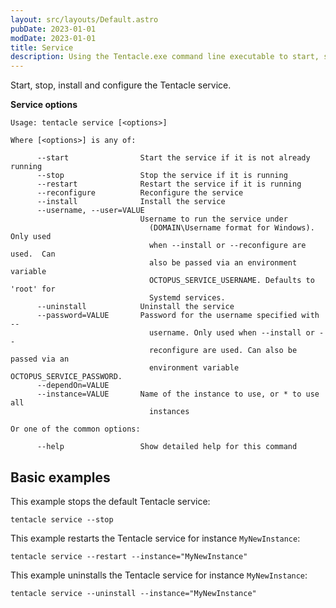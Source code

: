 ```yaml
---
layout: src/layouts/Default.astro
pubDate: 2023-01-01
modDate: 2023-01-01
title: Service
description: Using the Tentacle.exe command line executable to start, stop, install and configure the Tentacle service.
---
```


Start, stop, install and configure the Tentacle service.

**Service options**

```
Usage: tentacle service [<options>]

Where [<options>] is any of:

      --start                Start the service if it is not already running
      --stop                 Stop the service if it is running
      --restart              Restart the service if it is running
      --reconfigure          Reconfigure the service
      --install              Install the service
      --username, --user=VALUE
                             Username to run the service under
                               (DOMAIN\Username format for Windows). Only used
                               when --install or --reconfigure are used.  Can
                               also be passed via an environment variable
                               OCTOPUS_SERVICE_USERNAME. Defaults to 'root' for
                               Systemd services.
      --uninstall            Uninstall the service
      --password=VALUE       Password for the username specified with --
                               username. Only used when --install or --
                               reconfigure are used. Can also be passed via an
                               environment variable OCTOPUS_SERVICE_PASSWORD.
      --dependOn=VALUE
      --instance=VALUE       Name of the instance to use, or * to use all
                               instances

Or one of the common options:

      --help                 Show detailed help for this command
```

## Basic examples

This example stops the default Tentacle service:

```
tentacle service --stop
```

This example restarts the Tentacle service for instance `MyNewInstance`:

```
tentacle service --restart --instance="MyNewInstance"
```

This example uninstalls the Tentacle service for instance `MyNewInstance`:

```
tentacle service --uninstall --instance="MyNewInstance"
```
